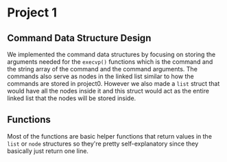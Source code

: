 # Project 1
## Command Data Structure Design
We implemented the command data structures by focusing on storing the arguments needed for the `execvp()` functions which is the command and the string array of the command and the command arguments.
The commands also serve as nodes in the linked list similar to how the commands are stored in project0.
However we also made a `list` struct that would have all the nodes inside it and this struct would act as the entire linked list that the nodes will be stored inside.

## Functions
Most of the functions are basic helper functions that return values in the `list` or `node` structures so they're pretty self-explanatory since they basically just return one line. 